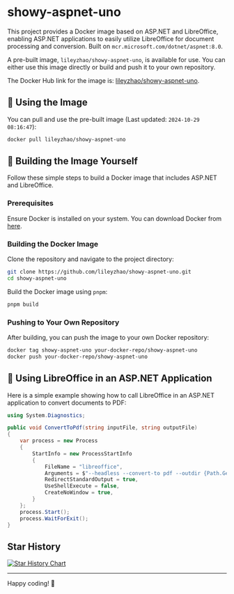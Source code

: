 # showy-aspnet-uno

This project provides a Docker image based on ASP.NET and LibreOffice, enabling ASP.NET applications to easily utilize LibreOffice for document processing and conversion. Built on `mcr.microsoft.com/dotnet/aspnet:8.0`.

A pre-built image, `lileyzhao/showy-aspnet-uno`, is available for use. You can either use this image directly or build and push it to your own repository.

The Docker Hub link for the image is: [lileyzhao/showy-aspnet-uno](https://hub.docker.com/r/lileyzhao/showy-aspnet-uno).

## 🚀 Using the Image

You can pull and use the pre-built image (Last updated: `2024-10-29 08:16:47`):

```sh
docker pull lileyzhao/showy-aspnet-uno
```

## 🔨 Building the Image Yourself

Follow these simple steps to build a Docker image that includes ASP.NET and LibreOffice.

### Prerequisites

Ensure Docker is installed on your system. You can download Docker from [here](https://www.docker.com/products/docker-desktop).

### Building the Docker Image

Clone the repository and navigate to the project directory:

```sh
git clone https://github.com/lileyzhao/showy-aspnet-uno.git
cd showy-aspnet-uno
```

Build the Docker image using `pnpm`:

```sh
pnpm build
```

### Pushing to Your Own Repository

After building, you can push the image to your own Docker repository:

```sh
docker tag showy-aspnet-uno your-docker-repo/showy-aspnet-uno
docker push your-docker-repo/showy-aspnet-uno
```

## 📄 Using LibreOffice in an ASP.NET Application

Here is a simple example showing how to call LibreOffice in an ASP.NET application to convert documents to PDF:

```csharp
using System.Diagnostics;

public void ConvertToPdf(string inputFile, string outputFile)
{
    var process = new Process
    {
        StartInfo = new ProcessStartInfo
        {
            FileName = "libreoffice",
            Arguments = $"--headless --convert-to pdf --outdir {Path.GetDirectoryName(outputFile)} {inputFile}",
            RedirectStandardOutput = true,
            UseShellExecute = false,
            CreateNoWindow = true,
        }
    };
    process.Start();
    process.WaitForExit();
}
```

## Star History

[![Star History Chart](https://api.star-history.com/svg?repos=lileyzhao/showy-aspnet-uno&type=Date)](https://star-history.com/#lileyzhao/showy-aspnet-uno&Date)

---

Happy coding! 🚀
